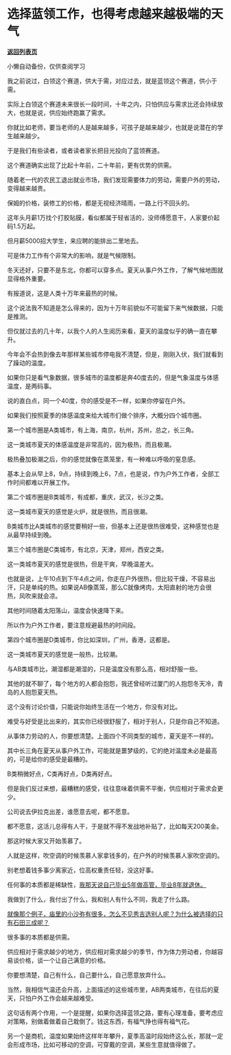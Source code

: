 # 选择蓝领工作，也得考虑越来越极端的天气

[**返回列表页**](/gzh/记忆承载3)

小懒自动备份，仅供查阅学习

我之前说过，白领这个赛道，供大于需，对应过去，就是蓝领这个赛道，供小于需。  

实际上白领这个赛道未来很长一段时间，十年之内，只怕供应与需求比还会持续放大，也就是说，供应始终跑赢了需求。  

你就比如老师，要当老师的人是越来越多，可孩子是越来越少，也就是说潜在的学生越来越少。  

于是我们有些读者，或者读者家长把目光投向了蓝领赛道。  

这个赛道确实出现了比起十年前，二十年前，更有优势的供需。

随着老一代的农民工退出就业市场，我们发现需要体力的劳动，需要户外的劳动，变得越来越贵。

保姆的价格，装修工的价格，都是无视经济晴雨，一路上行不回头的。

这年头月薪1万找个打胶贴膜，看似都属于轻省活的，没师傅愿意干，人家要价起码1.5万起。

但月薪5000招大学生，来应聘的能排出二里地去。  

可是体力工作有个非常大的影响，就是气候限制。

冬天还好，只要不是东北，你都可以穿多点。夏天从事户外工作，了解气候地图就显得格外重要。  

有报道说，这是人类十万年来最热的时候。  

这个说法我不知道是怎么得来的，因为十万年前貌似不可能留下来气候数据，只能是推测。

但仅就过去的几十年，以我个人的人生阅历来看，夏天的温度似乎的确一直在攀升。

今年会不会热到像去年那样某些城市停电我不清楚，但是，刚刚入伏，我们就看到了躁动的温度。  

如果你只是看气象数据，很多城市的温度都是奔40度去的，但是气象温度与体感温度，是两码事。  

说的直白点，同一个40度，你的感受是不一样，如果你停留在户外。  

如果我们按照夏季的体感温度来给大城市们做个排序，大概分四个城市圈。  

第一个城市圈是A类城市，有上海，南京，杭州，苏州，总之，长三角。

这一类城市夏天的体感温度是非常高的，因为极热，而且极潮。  

极热叠加极潮之后，你的感觉就像在蒸笼里，有一种难以呼吸的窒息感。

基本上会从早上8，9点，持续到晚上6，7点，也是说，作为户外工作者，全部工作时间都难以开展工作。  

第二个城市圈是B类城市，有成都，重庆，武汉，长沙之类。  

这一类城市夏天的感觉是火炉，就是很热，而且很潮。

B类城市比A类城市的感觉要稍好一些，但基本上还是很热很难受，这种感觉也是从最早持续到晚。  

第三个城市圈是C类城市，有北京，天津，郑州，西安之类。  

这一类城市夏天的感觉是很热，但是干爽，早晚温差大。

也就是说，上午10点到下午4点之间，你走在户外很热，但比较干燥，不容易出汗，只是单纯的热。如果说AB像蒸笼，那么C就像烤肉，太阳直射的地方会很热，风吹来就会凉。  

其他时间随着太阳落山，温度会快速降下来。

所以作为户外工作者，要注意规避最热的时间段。

第四个城市圈是D类城市，你比如深圳，广州，香港，这都是。  

这一类城市夏天的感觉是一般热，比较潮。  

与AB类城市比，潮湿都是潮湿的，只是温度没有那么高，相对舒服一些。  

其他的就不聊了，每个地方的人都会抱怨，我还曾经听过厦门的人抱怨冬天冷，青岛的人抱怨夏天热。

这个没有讨论价值，只能说你始终生活在一个地方，你没有对比。

难受与好受是比出来的，其实你已经很舒服了，相对于别人，只是你自己不知道。  

从事体力劳动的人，你要想清楚。上面四个不同类型的城市，夏天是不一样的。  

其中长三角在夏天从事户外工作，可能就是噩梦级的，它的绝对温度未必是最高的，可是给你的感受是最糟的。  

B类稍微好点，C类再好点，D类再好点。  

但是我们反过来想，最糟糕的感受，往往意味着供需不平衡，供应相对于需求会更少。  

公司说去伊拉克出差，谁愿意去呢，都不愿意。  

都不愿意，这活儿总得有人干，于是就不得不发战地补贴了，比如每天200美金。  

那这时候大家又开始羡慕了。

人就是这样，吹空调的时候羡慕人家拿钱多的，在户外的时候羡慕人家吹空调的。  

别老想着钱多事少离家近，位高权重责任轻，没这好事。

任何事的本质都是稀缺性，[我那天说自己毕业5年做高管，毕业8年就退休。](http://mp.weixin.qq.com/s?__biz=MzU0MjYwNDU2Mw==&mid=2247511654&idx=1&sn=c08d4673eb7ff99081ddbd358c7b1e2c&chksm=fb1ac21acc6d4b0c18865d9fe77dc9a95b13171eee232dfd6caf424420607ef514e773c7b7cf&scene=21#wechat_redirect)  

我做到了什么，我付出了什么，我和别人有什么不同，我走了什么路。  

[就像那个例子，庙里的小沙弥有很多，怎么不见秀吉选别人呢？为什么被选择的只有石田三成呢？  
](http://mp.weixin.qq.com/s?__biz=MzU0MjYwNDU2Mw==&mid=2247511654&idx=1&sn=c08d4673eb7ff99081ddbd358c7b1e2c&chksm=fb1ac21acc6d4b0c18865d9fe77dc9a95b13171eee232dfd6caf424420607ef514e773c7b7cf&scene=21#wechat_redirect)

很多事的本质都是供需。

供应相对于需求越少的地方，供应相对需求越少的季节，作为体力劳动者，你越容易谈价格，谈一个让自己满意的价格。  

你要想清楚，自己有什么，自己要什么，自己愿意放弃什么。  

当然，我相信气温还会升高，上面描述的这些城市里，AB两类城市，在往后的夏天，只怕户外工作会越来越难受。

这句话有两个作用，一个是提醒，如果你选择蓝领之路，要有心理准备，要考虑应对策略，别做着做着自己栽倒了。钱这东西，有福气挣也得有福气花。

另一个是商机，温度如果始终这样年年攀升，夏季高温时段始终这么长，那就一定会形成市场，比如可移动的空调，可穿戴的空调，某些生意就值得做了。

